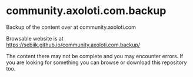 # community.axoloti.com.backup

Backup of the content over at community.axoloti.com

Browsable website is at https://sebiik.github.io/community.axoloti.com.backup/

The content there may not be complete and you may encounter errors. If you are looking for something you can browse or download this repository too.
